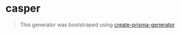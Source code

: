 # casper

> This generator was bootstraped using [create-prisma-generator](https://github.com/YassinEldeeb/create-prisma-generator)
